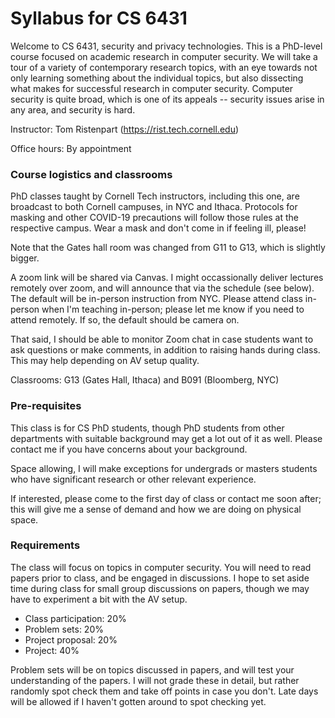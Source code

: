 # Syllabus for CS 6431 

Welcome to CS  6431, security and privacy technologies. This is a PhD-level
course focused on academic research in computer security. We will take a 
tour of a variety of contemporary research topics, with an eye towards not only
learning something about the individual topics, but also dissecting what makes
for successful research in computer security. Computer security is quite
broad,  which is one of its appeals -- security issues arise in any area, and
security is hard. 
 

Instructor: Tom Ristenpart (https://rist.tech.cornell.edu)

Office hours: By appointment


### Course logistics and classrooms 

PhD classes taught by Cornell Tech instructors, including this one, are
broadcast to both Cornell campuses, in NYC and Ithaca.  Protocols for masking
and other COVID-19 precautions will follow those rules at the respective campus.
Wear a mask and don't come in if feeling ill, please!

Note that the Gates hall room was changed from G11 to G13, which is slightly
bigger. 

A zoom link will be shared via Canvas. I might occassionally deliver lectures
remotely over zoom, and will announce that via the schedule (see below). The
default will be in-person instruction from NYC. Please attend class in-person when
I'm teaching in-person; please let me know if you need to attend remotely. If
so, the default should be camera on. 

That said, I should be able to monitor Zoom chat in case students want to ask
questions or make comments, in addition to raising hands during class. This may
help depending on AV setup quality. 

Classrooms: G13 (Gates Hall, Ithaca) and B091 (Bloomberg, NYC) 


### Pre-requisites

This class is for CS PhD students, though PhD students from other
departments with suitable background may get a lot out of it as well. Please
contact me if you have concerns about your background. 

Space allowing, I will make exceptions for undergrads or masters students who
have significant research or other relevant experience.  

If interested, please come to the first day of class or contact me soon after; 
this will give me a sense of demand and how we are doing on physical space. 


### Requirements

The class will focus on topics in computer security. You will need to read
papers prior to class, and be engaged in discussions. I hope to set aside time
during class for small group discussions on papers, though we may have to
experiment a bit with the AV setup.  

* Class participation:  20% 
* Problem sets: 20%
* Project proposal: 20%
* Project: 40%

Problem sets will be on topics discussed in papers, and will test your
understanding of the papers. I will not grade these in detail, but rather
randomly spot check them and take off points in case you don't. Late days will
be allowed if I haven't gotten around to spot checking yet. 



